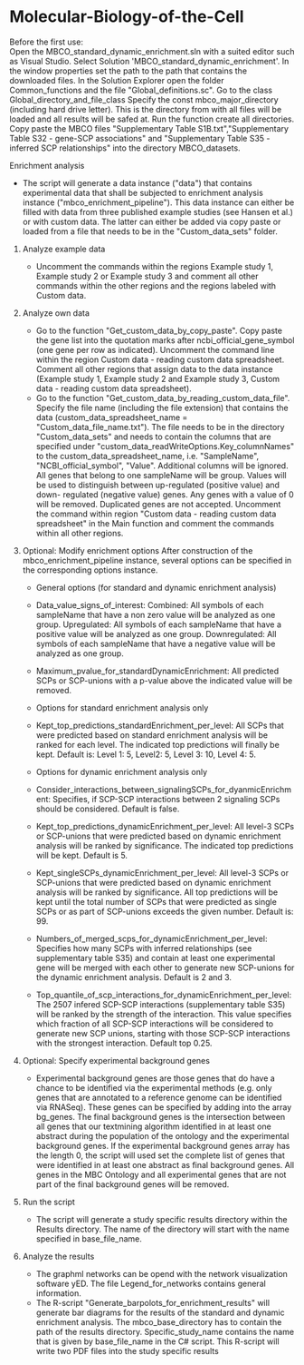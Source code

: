 # Molecular-Biology-of-the-Cell
Before the first use:<br>
Open the MBCO_standard_dynamic_enrichment.sln with a suited editor such as Visual Studio.
Select Solution 'MBCO_standard_dynamic_enrichment'. In the window properties set the path to the path that contains the downloaded files.
In the Solution Explorer open the folder Common_functions and the file "Global_definitions.sc".
Go to the class Global_directory_and_file_class
Specify the const mbco_major_directory (including hard drive letter). This is the directory from with all files will be loaded and all results will be safed at.
Run the function create all directories.
Copy paste the MBCO files "Supplementary Table S1B.txt","Supplementary Table S32 - gene-SCP associations" and "Supplementary Table S35 - inferred SCP relationships" into the directory MBCO_datasets.

Enrichment analysis
- The script will generate a data instance ("data") that contains experimental data that shall be subjected to enrichment analysis instance ("mbco_enrichment_pipeline"). This data instance can either be filled with data from three published example studies (see Hansen et al.) or with custom data. The latter can either be added via copy paste or loaded from a file that needs to be in the "Custom_data_sets" folder.

1) Analyze example data
   - Uncomment the commands within the regions Example study 1, Example study 2 or Example study 3 and comment all other commands within
   the other regions and the regions labeled with Custom data.
   
2) Analyze own data
   - Go to the function "Get_custom_data_by_copy_paste". Copy paste the gene list into the quotation marks after
   ncbi_official_gene_symbol (one gene per row as indicated). Uncomment the command line within the region Custom data - reading custom
   data spreadsheet. Comment all other regions that assign data to the data instance (Example study 1, Example study 2 and Example study
   3, Custom data - reading custom data spreadsheet).
   - Go to the function "Get_custom_data_by_reading_custom_data_file". Specify the file name (including the file extension) that
   contains the data (custom_data_spreadsheet_name = "Custom_data_file_name.txt"). The file needs to be in the directory
   "Custom_data_sets" and needs to contain the columns that are specified under "custom_data_readWriteOptions.Key_columnNames"
   to the custom_data_spreadsheet_name, i.e. "SampleName", "NCBI_official_symbol", "Value". Additional columns will be ignored. All
   genes that belong to one sampleName will be group. Values will be used to distinguish between up-regulated (positive value) and down-
   regulated (negative value) genes. Any genes with a value of 0 will be removed. Duplicated genes are not accepted. Uncomment the
   command within region "Custom data - reading custom data spreadsheet" in the Main function and comment the commands within all other
   regions.
  
3) Optional: Modify enrichment options
   After construction of the mbco_enrichment_pipeline instance, several options can be specified in the corresponding options instance.
   - General options (for standard and dynamic enrichment analysis)
   - Data_value_signs_of_interest: Combined: All symbols of each sampleName that have a non zero value will be analyzed as one group.
                                 Upregulated: All symbols of each sampleName that have a positive value will be analyzed as one group.
                                 Downregulated: All symbols of each sampleName that have a negative value will be analyzed as one group.
   - Maximum_pvalue_for_standardDynamicEnrichment: All predicted SCPs or SCP-unions with a p-value above the indicated value will be
                                                 removed.
                                                 
   - Options for standard enrichment analysis only
   - Kept_top_predictions_standardEnrichment_per_level: All SCPs that were predicted based on standard enrichment analysis will be ranked
                                                      for each level. The indicated top predictions will finally be kept. 
                                                      Default is: Level 1: 5, Level2: 5, Level 3: 10, Level 4: 5.
                                                      
   - Options for dynamic enrichment analysis only
    - Consider_interactions_between_signalingSCPs_for_dyanmicEnrichment: Specifies, if SCP-SCP interactions between 2 signaling SCPs should
   be considered. Default is false.
   - Kept_top_predictions_dynamicEnrichment_per_level: All level-3 SCPs or SCP-unions that were predicted based on dynamic enrichment
                                                     analysis will be ranked by significance. The indicated top predictions will be
                                                     kept. Default is 5.
   - Kept_singleSCPs_dynamicEnrichment_per_level: All level-3 SCPs or SCP-unions that were predicted based on dynamic enrichment
                                                analysis will be ranked by significance. All top predictions will be kept until the
                                                total number of SCPs that were predicted as single SCPs or as part of SCP-unions exceeds
                                                the given number. Default is: 99.
   - Numbers_of_merged_scps_for_dynamicEnrichment_per_level: Specifies how many SCPs with inferred relationships (see supplementary table
                                                           S35) and contain at least one experimental gene will be merged with each
                                                           other to generate new SCP-unions for the dynamic enrichment analysis. 
                                                           Default is 2 and 3.
   - Top_quantile_of_scp_interactions_for_dynamicEnrichment_per_level: The 2507 infered SCP-SCP interactions (supplementary table S35)
                                                                     will be ranked by the strength of the interaction. This value
                                                                     specifies which fraction of all SCP-SCP interactions will be
                                                                     considered to generate new SCP unions, starting with those SCP-SCP
                                                                     interactions with the strongest interaction. Default top 0.25.

4) Optional: Specify experimental background genes
   - Experimental background genes are those genes that do have a chance to be identified via the experimental methods (e.g. only genes
   that are annotated to a reference genome can be identified via RNASeq). These genes can be specified by adding into the array
   bg_genes. The final background genes is the intersection between all genes that our textmining algorithm identified in at least one
   abstract during the population of the ontology and the experimental background genes. If the experimental background genes array has
   the length 0, the script will used set the complete list of genes that were identified in at least one abstract as final background
   genes. All genes in the MBC Ontology and all experimental genes that are not part of the final background genes will be removed.
                  
5) Run the script
   - The script will generate a study specific results directory within the Results directory. The name of the directory will start with
   the name specified in base_file_name.

6) Analyze the results
   - The graphml networks can be opend with the network visualization software yED. The file Legend_for_networks contains general
   information.
   - The R-script "Generate_barpolots_for_enrichment_results" will generate bar diagrams for the results of the standard and dynamic
   enrichment analysis. The mbco_base_directory has to contain the path of the results directory. Specific_study_name contains the name
   that is given by base_file_name in the C# script. This R-script will write two PDF files into the study specific results
   
